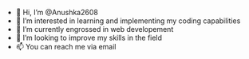 - 👋 Hi, I’m @Anushka2608
- 👀 I’m interested in learning and implementing my coding capabilities
- 🌱 I’m currently engrossed in web developement
- 💞️ I’m looking to improve my skills in the field
- 📫 You can  reach me via email

<!---
Anushka2608/Anushka2608 is a ✨ special ✨ repository because its `README.md` (this file) appears on your GitHub profile.
You can click the Preview link to take a look at your changes.
--->
